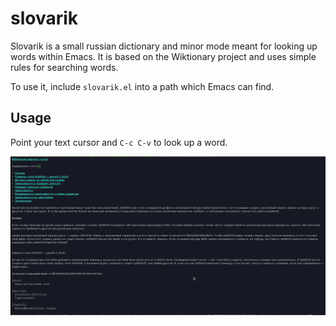 # slovarik

Slovarik is a small russian dictionary and minor mode meant for looking up words within Emacs.
It is based on the Wiktionary project and uses simple rules for searching words.

To use it, include `slovarik.el` into a path which Emacs can find.

## Usage
Point your text cursor and `C-c C-v` to look up a word.

![](slovarik-demo.gif)
